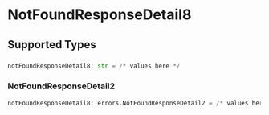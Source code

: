 # NotFoundResponseDetail8


## Supported Types

### 

```python
notFoundResponseDetail8: str = /* values here */
```

### NotFoundResponseDetail2

```python
notFoundResponseDetail8: errors.NotFoundResponseDetail2 = /* values here */
```

